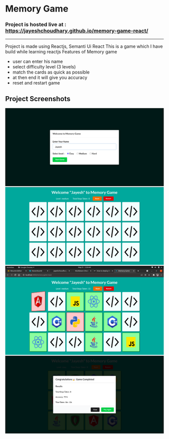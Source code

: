 # Memory Game
### Project is hosted live at : https://jayeshchoudhary.github.io/memory-game-react/

---
Project is made using Reactjs, Semanti Ui React
This is a game which I have build while learning reactjs 
Features of Memory game
- user can enter his name
- select difficulty level (3 levels)
- match the cards as quick as possible
- at then end it will give you accuracy
- reset and restart game
## Project Screenshots
![Project Photo](Project-photo1.png)
![Project Photo](Project-photo2.png)
![Project Photo](Project-photo3.png)
![Project Photo](Project-photo4.png)